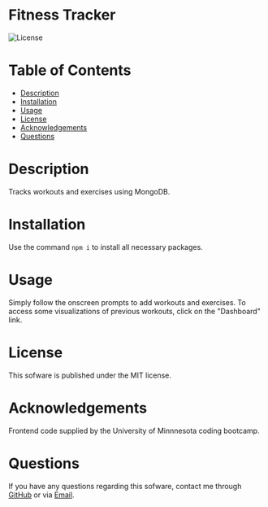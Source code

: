 # Fitness Tracker
![License](https://img.shields.io/badge/license-MIT-lightgrey.svg)

# Table of Contents
* [Description](#Description)
* [Installation](#Installation)
* [Usage](#Usage)
* [License](#License)
* [Acknowledgements](#Acknowledgements)
* [Questions](#Questions)

# Description
Tracks workouts and exercises using MongoDB.

# Installation
Use the command `npm i` to install all necessary packages.

# Usage
Simply follow the onscreen prompts to add workouts and exercises. To access some visualizations of previous workouts, click on the "Dashboard" link.

# License
This sofware is published under the MIT license.

# Acknowledgements

Frontend code supplied by the University of Minnnesota coding bootcamp. 

# Questions

If you have any questions regarding this sofware, contact me through 
[GitHub](https://github.com/jishllg) or via [Email](mailto:jishllg@gmail.com).
